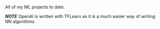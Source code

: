 All of my ML projects to date. 

***NOTE***
OpenAI is written with TFLearn as it is a much easier way of writing NN algorithms
